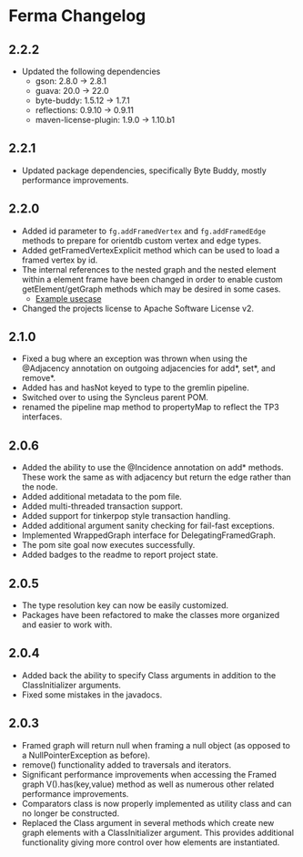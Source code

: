 # Ferma Changelog

## 2.2.2

* Updated the following dependencies
  * gson: 2.8.0 -> 2.8.1
  * guava: 20.0 -> 22.0
  * byte-buddy: 1.5.12 -> 1.7.1
  * reflections: 0.9.10 -> 0.9.11
  * maven-license-plugin: 1.9.0 -> 1.10.b1

## 2.2.1

* Updated package dependencies, specifically Byte Buddy, mostly performance improvements.

## 2.2.0

* Added id parameter to ```fg.addFramedVertex``` and ```fg.addFramedEdge``` methods to prepare for orientdb custom vertex and edge types.
* Added getFramedVertexExplicit method which can be used to load a framed vertex by id.
* The internal references to the nested graph and the nested element within a element frame have been changed in order to enable custom getElement/getGraph methods which may be desired in some cases.
  * [Example usecase](https://github.com/Syncleus/Ferma/issues/10)
* Changed the projects license to Apache Software License v2.

## 2.1.0

* Fixed a bug where an exception was thrown when using the @Adjacency annotation on outgoing adjacencies for add*, set*, and remove*.
* Added has and hasNot keyed to type to the gremlin pipeline.
* Switched over to using the Syncleus parent POM.
* renamed the pipeline map method to propertyMap to reflect the TP3 interfaces.

## 2.0.6

* Added the ability to use the @Incidence annotation on add* methods. These work the same as with adjacency but return the edge rather than the node.
* Added additional metadata to the pom file.
* Added multi-threaded transaction support.
* Added support for tinkerpop style transaction handling.
* Added additional argument sanity checking for fail-fast exceptions.
* Implemented WrappedGraph interface for DelegatingFramedGraph.
* The pom site goal now executes successfully.
* Added badges to the readme to report project state.

## 2.0.5

* The type resolution key can now be easily customized.
* Packages have been refactored to make the classes more organized and easier to work with.

## 2.0.4

* Added back the ability to specify Class arguments in addition to the ClassInitializer arguments.
* Fixed some mistakes in the javadocs.

## 2.0.3

* Framed graph will return null when framing a null object (as opposed to a  NullPointerException as before).
* remove() functionality added to traversals and iterators.
* Significant performance improvements when accessing the Framed graph V().has(key,value) method as well as numerous other related performance improvements.
* Comparators class is now properly implemented as utility class and can no longer be constructed.
* Replaced the Class argument in several methods which create new graph elements with a ClassInitializer argument. This provides additional functionality giving more control over how elements are instantiated.
